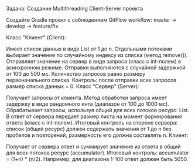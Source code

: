 Задача: Создание Multithreading Client-Server проекта

Создайте Gradle проект с соблюдением GitFlow workflow: master -> develop -> feature/fix.

Класс "Клиент" (Client):

Имеет список данных в виде List<Integer> от 1 до n.
Отдельными потоками выбирает значение по случайному индексу из списка (метод remove()).
Отправляет значение на сервер в виде запроса (класс с int-полем) в асинхронном режиме.
Отправки выполняются с случайной задержкой от 100 до 500 мс.
Количество запросов равно размеру первоначального списка.
Контроль: после отправки всех запросов размер списка данных = 0.
Класс "Сервер" (Server):

Получает запросы от клиента.
Метод обработки запроса имеет задержку в виде рандомного инта (диапазон от 100 до 1000 мс).
Обрабатывает запросы, используя общий для всех потоков ресурс: List<Integer>.
В ответ от сервера передает размер листа на момент формирования ответа (класс с int-полем).
Итоговый контроль на стороне сервера: список (общий ресурс) должен содержать значения от 1 до n без пробелов и повторений, размерность его должна составлять n.
Клиент:

Получает от сервера ответ и суммирует значение из ответа в общий для всех потоков ресурс (accumulator).
Итоговый контроль: accumulator = (1+n) * (n/2). Например, для диапазона 1-100 ответ должен быть 5050.